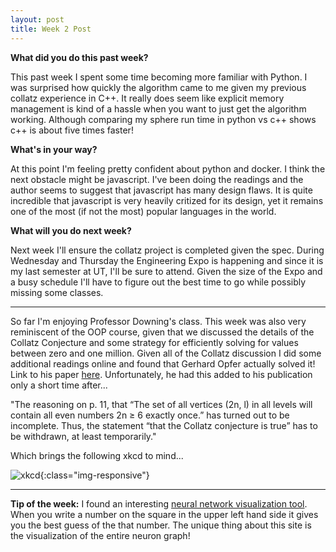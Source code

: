 ```yaml
---
layout: post
title: Week 2 Post
---
```





**What did you do this past week?**

This past week I spent some time becoming more familiar with Python. I was surprised how quickly the algorithm came to me given my previous collatz experience in C++. It really does seem like explicit memory management is kind of a hassle when you want to just get the algorithm working. Although comparing my sphere run time in python vs c++ shows c++ is about five times faster!  

**What's in your way?**

At this point I'm feeling pretty confident about python and docker. I think the next obstacle might be javascript. I've been doing the readings and the author seems to suggest that javascript has many design flaws. It is quite incredible that javascript is very heavily critized for its design, yet it remains one of the most (if not the most) popular languages in the world. 

**What will you do next week?**

Next week I'll ensure the collatz project is completed given the spec. During Wednesday and Thursday the Engineering Expo is happening and since it is my last semester at UT, I'll be sure to attend. Given the size of the Expo and a busy schedule I'll have to figure out the best time to go while possibly missing some classes. 

***

So far I'm enjoying Professor Downing's class. This week was also very reminiscent of the OOP course, given that we discussed the details of the Collatz Conjecture and some strategy for efficiently solving for values between zero and one million. Given all of the Collatz discussion I did some additional readings online and found that Gerhard Opfer actually solved it! Link to his paper [here](http://preprint.math.uni-hamburg.de/public/papers/hbam/hbam2011-09.pdf). Unfortunately, he had this added to his publication only a short time after...

"The reasoning on p. 11, that “The set of all vertices (2n, l) in all levels will
contain all even numbers 2n ≥ 6 exactly once.” has turned out to be incomplete.
Thus, the statement “that the Collatz conjecture is true” has to be withdrawn,
at least temporarily."

Which brings the following xkcd to mind...

![xkcd](https://github.com/ace-jc/ace-jc.github.io/blob/master/images/step1.gif){:class="img-responsive"}

***

**Tip of the week:**
I found an interesting [neural network visualization tool](http://scs.ryerson.ca/~aharley/vis/fc/). When you write a number on the square in the upper left hand side it gives you the best guess of the that number. The unique thing about this site is the visualization of the entire neuron graph!
